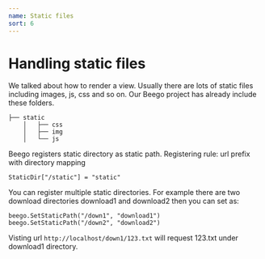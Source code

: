 ```yaml
---
name: Static files
sort: 6
---
```


# Handling static files
We talked about how to render a view. Usually there are lots of static files including images, js, css and so on. Our Beego project has already include these folders.
```
├── static
	│   ├── css
	│   ├── img
	│   └── js
```
Beego registers static directory as static path. Registering rule: url prefix with directory mapping

	StaticDir["/static"] = "static"
	
You can register multiple static directories. For example there are two download directories download1 and download2 then you can set as:

	beego.SetStaticPath("/down1", "download1")	
	beego.SetStaticPath("/down2", "download2")	
	
Visting url `http://localhost/down1/123.txt` will request 123.txt under download1 directory.
